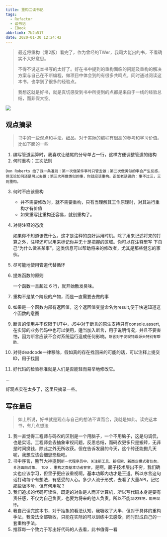 ```yaml
---
title: 重构二读书记
tags:
  - Refactor
  - 读书记
  - EBook
abbrlink: 7b2a517
date: 2020-01-30 12:24:42
---
```

> 最近将重构（第2版）看完了，作为曾经的TWer，我司大佬出的书，不看确实不大好意思。
>
> 不得不说这本书写的太好了。好在书中提到的重构面临的问题及重构的解决方案与自己在不断编程，做项目中体会到的有很多共鸣点，同时通过阅读这本书，也学到了很多的经验点。

> 我想这就是好书，就是真切感受到书中所提到的点都是来自于一线的经验总结，而非假大空。

![](https://i.imgur.com/dBlo7KX.png)

## 观点摘录

> 书中的一些观点和手法，细品，对于实际的编程有很高的参考和学习价值。比如下面的一些

1. 编写管道运算时，我喜欢让结尾的分号单占一行，这样方便调整管道的结构
2.   何时重构：三次法则

	Don Roberts 给了我一条准则：第一次做某件事时只管去做；第二次做类似的事会产生反感，但无论如何还是可以去做；第三次再做类似的事，你就应该重构。正如老话说的：事不过三，三则重构。
3.  何时不应该重构

	- 并不需要修改时，就不需要重构，只有当理解其工作原理时，对其进行重构才有价值
	- 如果重写比重构还容易，就别重构了。
2. 对待注释的态度

	如果你不知道该做什么，这才是注释的良好运用时机。除了用来记述将来的打算之外，注释还可以用来标记你并无十足把握的区域。你可以在注释里写	下自己“为什么做某某事”。这类信息可以帮助将来的修改者，尤其是那些健忘的家伙。

3. 尽可能地使用管道代替循环
4.  提炼函数的原则

	一个函数一旦超过 6 行，就开始散发臭味。

3. 重构不是某个阶段的产物，而是一直需要去做的事
4. 如果是一个函数内部有返回值，这个返回值变量命名为result,便于快速知道这个函数的意图
5. 断言的使用并不仅限于UT中，JS中对于断言的原生支持只有console.assert,在实际的业务代码中也可以使用，适当加入断言，用于说明情况，并且不要害怕，因为断言应该不会对系统运行造成任何影响。`断言对于发现错误源头特别有帮助.`
6. 对待deadcode一律移除，假如真的存在找回来的可能的话，可以注释上提交ID，用于找回
7. 好代码的检验标准就是人们是否能轻而易举地修改它。

...

好观点实在太多了，这里只摘录一些。

## 写在最后
> 如上所说，好书就是观点与自己的想法不谋而合，我就是如此。读完这本书，有几点想法

1. 我一直觉得工程师与码农的区别是一个用脑子，一个不用脑子，这是句调侃，也是实话。工程师会去抽象审视问题，反思总结，而码农更多只是搬砖，无非是时间换钱，除此之外无所收获。但在告诉发展的今天，这个砖还能搬几天呢，我想应该会细思恐极吧。
2. 书中序言，熊节大神提到`新一代程序员中，关注新工具、新框架、新商业模式者伙矣，关注面向对象、 TDD 、重构之类基本功者寥寥`，是啊，面子技术层出不穷，我们确实也应该学习，但里子更应该重视啊，基本功即内功才是王道。所以序言这句话打动每个有想法，有感受的人心。多少人流于形式，去看了大量API，记忆那些版本号，但有何用呢？
3. 我们追求的代码可读性，既定的对象是人而非计算机，所以写代码本身是要有责任感，不仅为自己负责，也要为将来的他人负责。所以不能`就这样吧，能用就行`。
4. 我自己读完这本书，对于抽象的看法认知，我吸收了大半，但对于具体的重构手法，我没法全部吸收，只能在实际的可以训练中去感受，同时形成自己的一套重构手法。
5. 推荐每一个致力于写出好代码的人去看，此书值得一看
